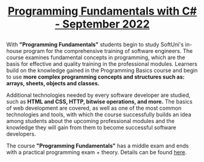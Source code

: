 # <p align="center"><a href="https://softuni.bg/trainings/3836/programming-fundamentals-with-csharp-september-2022"> Programming Fundamentals with C# - September 2022 <a/><p>

With **"Programming Fundamentals"** students begin to study SoftUni's in-house program for the comprehensive training of software engineers. The course examines fundamental concepts in programming, which are the basis for effective and quality training in the professional modules. Learners build on the knowledge gained in the Programming Basics course and begin to use **more complex programming concepts and structures such as: arrays, sheets, objects and classes.**
  
Additional technologies needed by every software developer are studied, such as **HTML and CSS, HTTP, bitwise operations, and more.** The basics of web development are covered, as well as one of the most common technologies and tools, with which the course successfully builds an idea among students about the upcoming professional modules and the knowledge they will gain from them to become successful software developers.

The course **"Programming Fundamentals"** has a middle exam and ends with a practical programming exam + theory. Details can be found <a href="https://softuni.bg/curriculum"> here<a/>.


